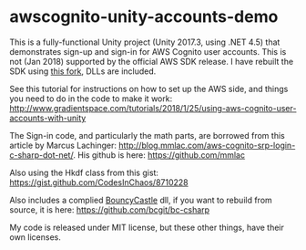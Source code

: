 # awscognito-unity-accounts-demo

This is a fully-functional Unity project (Unity 2017.3, using .NET 4.5) that demonstrates sign-up and sign-in for AWS Cognito user accounts. This is not (Jan 2018) supported by the official AWS SDK release. I have rebuilt the SDK using [this fork](https://github.com/rms80/aws-sdk-net), DLLs are included. 

See this tutorial for instructions on how to set up the AWS side, and things you need to do in the code to make it work: http://www.gradientspace.com/tutorials/2018/1/25/using-aws-cognito-user-accounts-with-unity

The Sign-in code, and particularly the math parts, are borrowed from this article by Marcus Lachinger: http://blog.mmlac.com/aws-cognito-srp-login-c-sharp-dot-net/. His github is here: https://github.com/mmlac

Also using the Hkdf class from this gist: https://gist.github.com/CodesInChaos/8710228

Also includes a complied [BouncyCastle](https://www.bouncycastle.org/) dll, if you want to rebuild from source, it is here: https://github.com/bcgit/bc-csharp

My code is released under MIT license, but these other things, have their own licenses.
